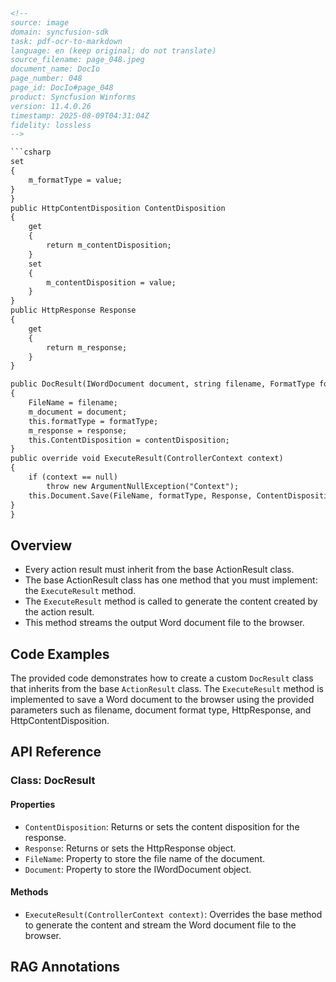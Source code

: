 ```html
<!--
source: image
domain: syncfusion-sdk
task: pdf-ocr-to-markdown
language: en (keep original; do not translate)
source_filename: page_048.jpeg
document_name: DocIo
page_number: 048
page_id: DocIo#page_048
product: Syncfusion Winforms
version: 11.4.0.26
timestamp: 2025-08-09T04:31:04Z
fidelity: lossless
-->

```csharp
set
{
    m_formatType = value;
}
}
public HttpContentDisposition ContentDisposition
{
    get
    {
        return m_contentDisposition;
    }
    set
    {
        m_contentDisposition = value;
    }
}
public HttpResponse Response
{
    get
    {
        return m_response;
    }
}

public DocResult(IWordDocument document, string filename, FormatType formatType, HttpResponse response, HttpContentDisposition contentDisposition)
{
    FileName = filename;
    m_document = document;
    this.formatType = formatType;
    m_response = response;
    this.ContentDisposition = contentDisposition;
}
public override void ExecuteResult(ControllerContext context)
{
    if (context == null)
        throw new ArgumentNullException("Context");
    this.Document.Save(FileName, formatType, Response, ContentDisposition);
}
}
```

## Overview
- Every action result must inherit from the base ActionResult class.
- The base ActionResult class has one method that you must implement: the `ExecuteResult` method.
- The `ExecuteResult` method is called to generate the content created by the action result.
- This method streams the output Word document file to the browser.

## Code Examples
The provided code demonstrates how to create a custom `DocResult` class that inherits from the base `ActionResult` class. The `ExecuteResult` method is implemented to save a Word document to the browser using the provided parameters such as filename, document format type, HttpResponse, and HttpContentDisposition.

## API Reference
### Class: DocResult
#### Properties
- `ContentDisposition`: Returns or sets the content disposition for the response.
- `Response`: Returns or sets the HttpResponse object.
- `FileName`: Property to store the file name of the document.
- `Document`: Property to store the IWordDocument object.

#### Methods
- `ExecuteResult(ControllerContext context)`: Overrides the base method to generate the content and stream the Word document file to the browser.

## RAG Annotations
<!-- tags: [actionresult, docresult, executeresult, worddocument, httpresponse, httpcontentdisposition] keywords: [ActionResult, DocResult, ExecuteResult, IWordDocument, HttpResponse, HttpContentDisposition, streaming, output Word document, browser, controllercontext] -->
```